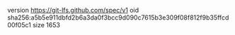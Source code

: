 version https://git-lfs.github.com/spec/v1
oid sha256:a5b5e911dbfd2b6a3da0f3bcc9d090c7615b3e309f08f812f9b35ffcd00f05c1
size 1653
